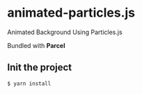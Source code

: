# animated-particles.js
Animated Background Using Particles.js

Bundled with **Parcel**

## Init the project
```bash
$ yarn install
```